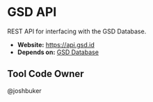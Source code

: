 # GSD API

REST API for interfacing with the GSD Database.

- **Website:** https://api.gsd.id
- **Depends on:**  [GSD Database][gsd-database-link]

## Tool Code Owner

@joshbuker

[gsd-database-link]: https://github.com/cloudsecurityalliance/gsd-database#gsd-repos "GSD Database Repos"
